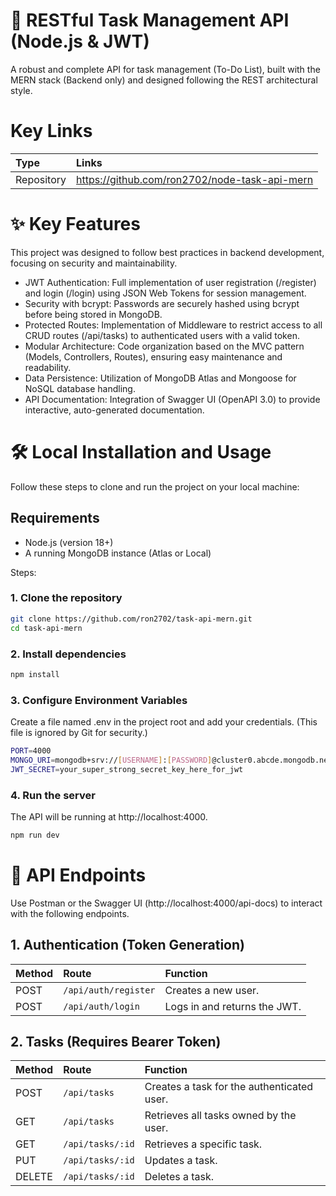 # 🚀 RESTful Task Management API (Node.js & JWT)
A robust and complete API for task management (To-Do List), built with the MERN stack (Backend only) and designed following the REST architectural style. 

# Key Links

| Type | Links     |
| :-------- | :------- | 
| Repository | https://github.com/ron2702/node-task-api-mern |

# ✨ Key Features

This project was designed to follow best practices in backend development, focusing on security and maintainability.

- JWT Authentication: Full implementation of user registration (/register) and login (/login) using JSON Web Tokens for session management.
- Security with bcrypt: Passwords are securely hashed using bcrypt before being stored in MongoDB.
- Protected Routes: Implementation of Middleware to restrict access to all CRUD routes (/api/tasks) to authenticated users with a valid token.
- Modular Architecture: Code organization based on the MVC pattern (Models, Controllers, Routes), ensuring easy maintenance and readability.
- Data Persistence: Utilization of MongoDB Atlas and Mongoose for NoSQL database handling.
- API Documentation: Integration of Swagger UI (OpenAPI 3.0) to provide interactive, auto-generated documentation.

# 🛠️ Local Installation and Usage

Follow these steps to clone and run the project on your local machine:

## Requirements
- Node.js (version 18+)
- A running MongoDB instance (Atlas or Local)

Steps:

### 1. Clone the repository

``` bash
git clone https://github.com/ron2702/task-api-mern.git
cd task-api-mern
```

### 2. Install dependencies

``` bash
npm install
```

### 3. Configure Environment Variables
Create a file named .env in the project root and add your credentials. (This file is ignored by Git for security.)

``` bash
PORT=4000
MONGO_URI=mongodb+srv://[USERNAME]:[PASSWORD]@cluster0.abcde.mongodb.net/tasks-db
JWT_SECRET=your_super_strong_secret_key_here_for_jwt
```

### 4. Run the server
The API will be running at http://localhost:4000.

``` bash
npm run dev
```

# 🔑 API Endpoints
Use Postman or the Swagger UI (http://localhost:4000/api-docs) to interact with the following endpoints.

## 1. Authentication (Token Generation)

| Method | Route     | Function                |
| :-------- | :------- | :------------------------- |
| POST | `/api/auth/register` | Creates a new user. |
| POST | `/api/auth/login` | Logs in and returns the JWT. |

## 2. Tasks (Requires Bearer Token)

| Method | Route     | Function                |
| :-------- | :------- | :------------------------- |
| POST | `/api/tasks` | Creates a task for the authenticated user. |
| GET | `/api/tasks` | Retrieves all tasks owned by the user. |
| GET | `/api/tasks/:id` | Retrieves a specific task. |
| PUT | `/api/tasks/:id` | Updates a task. |
| DELETE | `/api/tasks/:id` | Deletes a task. |

